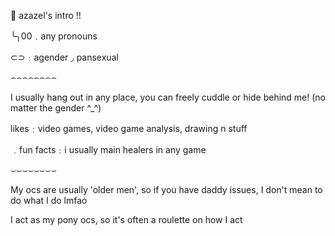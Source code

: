 🍎  azazel's intro !!

╰╮00﹒any pronouns

⊂⊃﹕agender ◞ pansexual


⌢⌢⌢⌢⌢⌢⌢⌢

I usually hang out in any place, you can freely cuddle or hide behind me! (no matter the gender ^_^)

likes﹕video games, video game analysis, drawing n stuff

﹒fun facts﹕i usually main healers in any game

⌣⌣⌣⌣⌣⌣⌣⌣

My ocs are usually 'older men', so if you have daddy issues, I don't mean to do what I do lmfao

I act as my pony ocs, so it's often a roulette on how I act
